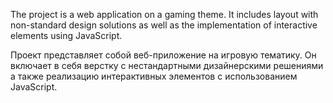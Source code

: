 The project is a web application on a gaming theme. It includes layout with non-standard design solutions as well as the implementation of interactive elements using JavaScript.

Проект представляет собой веб-приложение на игровую тематику. Он включает в себя верстку с нестандартными дизайнерскими решениями а также реализацию интерактивных элементов с использованием JavaScript.
